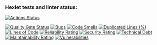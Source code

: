 ### Hexlet tests and linter status:
[![Actions Status](https://github.com/alexeichuprikov/qa-auto-engineer-java-project-61/actions/workflows/hexlet-check.yml/badge.svg)](https://github.com/alexeichuprikov/qa-auto-engineer-java-project-61/actions)

[![Quality Gate Status](https://sonarcloud.io/api/project_badges/measure?project=alexeichuprikov_qa-auto-engineer-java-project-61&metric=alert_status)](https://sonarcloud.io/summary/new_code?id=alexeichuprikov_qa-auto-engineer-java-project-61)
[![Bugs](https://sonarcloud.io/api/project_badges/measure?project=alexeichuprikov_qa-auto-engineer-java-project-61&metric=bugs)](https://sonarcloud.io/summary/new_code?id=alexeichuprikov_qa-auto-engineer-java-project-61)
[![Code Smells](https://sonarcloud.io/api/project_badges/measure?project=alexeichuprikov_qa-auto-engineer-java-project-61&metric=code_smells)](https://sonarcloud.io/summary/new_code?id=alexeichuprikov_qa-auto-engineer-java-project-61)
[![Duplicated Lines (%)](https://sonarcloud.io/api/project_badges/measure?project=alexeichuprikov_qa-auto-engineer-java-project-61&metric=duplicated_lines_density)](https://sonarcloud.io/summary/new_code?id=alexeichuprikov_qa-auto-engineer-java-project-61)
[![Lines of Code](https://sonarcloud.io/api/project_badges/measure?project=alexeichuprikov_qa-auto-engineer-java-project-61&metric=ncloc)](https://sonarcloud.io/summary/new_code?id=alexeichuprikov_qa-auto-engineer-java-project-61)
[![Reliability Rating](https://sonarcloud.io/api/project_badges/measure?project=alexeichuprikov_qa-auto-engineer-java-project-61&metric=reliability_rating)](https://sonarcloud.io/summary/new_code?id=alexeichuprikov_qa-auto-engineer-java-project-61)
[![Security Rating](https://sonarcloud.io/api/project_badges/measure?project=alexeichuprikov_qa-auto-engineer-java-project-61&metric=security_rating)](https://sonarcloud.io/summary/new_code?id=alexeichuprikov_qa-auto-engineer-java-project-61)
[![Technical Debt](https://sonarcloud.io/api/project_badges/measure?project=alexeichuprikov_qa-auto-engineer-java-project-61&metric=sqale_index)](https://sonarcloud.io/summary/new_code?id=alexeichuprikov_qa-auto-engineer-java-project-61)
[![Maintainability Rating](https://sonarcloud.io/api/project_badges/measure?project=alexeichuprikov_qa-auto-engineer-java-project-61&metric=sqale_rating)](https://sonarcloud.io/summary/new_code?id=alexeichuprikov_qa-auto-engineer-java-project-61)
[![Vulnerabilities](https://sonarcloud.io/api/project_badges/measure?project=alexeichuprikov_qa-auto-engineer-java-project-61&metric=vulnerabilities)](https://sonarcloud.io/summary/new_code?id=alexeichuprikov_qa-auto-engineer-java-project-61)
